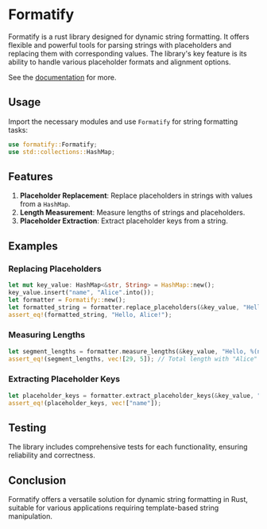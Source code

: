 # Formatify

Formatify is a rust library designed for dynamic string formatting. It offers flexible and powerful tools for parsing strings with placeholders and replacing them with corresponding values. The library's key feature is its ability to handle various placeholder formats and alignment options.

See the [documentation](https://docs.rs/formatify) for more.

## Usage

Import the necessary modules and use `Formatify` for string formatting tasks:

```rust
use formatify::Formatify;
use std::collections::HashMap;
```

## Features

1. **Placeholder Replacement**: Replace placeholders in strings with values from a `HashMap`.
2. **Length Measurement**: Measure lengths of strings and placeholders.
3. **Placeholder Extraction**: Extract placeholder keys from a string.

## Examples

### Replacing Placeholders

```rust
let mut key_value: HashMap<&str, String> = HashMap::new();
key_value.insert("name", "Alice".into());
let formatter = Formatify::new();
let formatted_string = formatter.replace_placeholders(&key_value, "Hello, %(name)!");
assert_eq!(formatted_string, "Hello, Alice!");
```

### Measuring Lengths

```rust
let segment_lengths = formatter.measure_lengths(&key_value, "Hello, %(name)! This is a test.");
assert_eq!(segment_lengths, vec![29, 5]); // Total length with "Alice" as the placeholder, length of "Alice"
```

### Extracting Placeholder Keys

```rust
let placeholder_keys = formatter.extract_placeholder_keys(&key_value, "Hello, %(name)! Today is %(day).");
assert_eq!(placeholder_keys, vec!["name"]);
```

## Testing

The library includes comprehensive tests for each functionality, ensuring reliability and correctness.

## Conclusion

Formatify offers a versatile solution for dynamic string formatting in Rust, suitable for various applications requiring template-based string manipulation.
